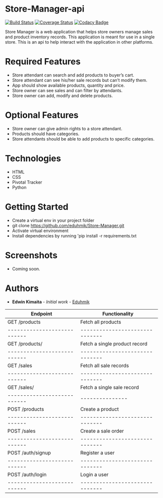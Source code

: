 
# Store-Manager-api
[![Build Status](https://travis-ci.org/eduhmik/Store-Manager-api.svg?branch=ft-auth-jwt-api-161342719)](https://travis-ci.org/eduhmik/Store-Manager-api)
[![Coverage Status](https://coveralls.io/repos/github/eduhmik/Store-Manager-api/badge.svg?branch=ft-auth-jwt-api-161342719)](https://coveralls.io/github/eduhmik/Store-Manager-api?branch=master)
[![Codacy Badge](https://api.codacy.com/project/badge/Grade/883774545d4244c292db2f22d18eac1e)](https://www.codacy.com/app/eduhmik/Store-Manager-api?utm_source=github.com&amp;utm_medium=referral&amp;utm_content=eduhmik/Store-Manager-api&amp;utm_campaign=Badge_Grade)


Store Manager is a web application that helps store owners manage sales and product inventory records. This application is meant for use in a single store. This is an api to help interact with the application in other platforms.

# Required Features
* Store attendant can search and add products to buyer’s cart.
* Store attendant can see his/her sale records but can’t modify them.
* App should show available products, quantity and price.
* Store owner can see sales and can filter by attendants.
* Store owner can add, modify and delete products.

# Optional Features
* Store owner can give admin rights to a store attendant.
* Products should have categories.
* Store attendants should be able to add products to specific categories.

# Technologies
* HTML
* CSS
* Pivotal Tracker
* Python

# Getting Started
* Create a virtual env in your project folder
* git clone https://github.com/eduhmik/Store-Manager.git
* Activate virtual environment
* Install dependencies by running 'pip install -r requirements.txt

# Screenshots
* Coming soon.

# Authors
* **Edwin Kimaita** - *Initial work* - [Eduhmik](https://github.com/Eduhmik)




Endpoint                   | Functionality                |
---------------------------|------------------------------|
GET /products              | Fetch all products           |
---------------------------|------------------------------|
GET /products/<productId>  | Fetch a single product record|
---------------------------|------------------------------|
GET /sales                 | Fetch all sale records       |
---------------------------|------------------------------|
GET /sales/<saleId>        | Fetch a single sale record   |
---------------------------|---------------               |
POST /products             | Create a product             |
---------------------------|------------------------------|
POST /sales                | Create a sale order          |
---------------------------|------------------------------|
POST /auth/signup          | Register a user              |
---------------------------|------------------------------|
POST /auth/login           | Login a user                 |
---------------------------|------------------------------|
